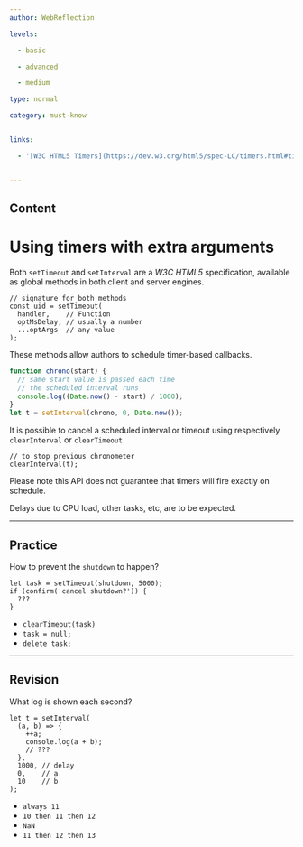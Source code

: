 ```yaml
---
author: WebReflection

levels:

  - basic

  - advanced

  - medium

type: normal

category: must-know


links:

  - '[W3C HTML5 Timers](https://dev.w3.org/html5/spec-LC/timers.html#timers){documentation}'


---
```

## Content
# Using timers with extra arguments

Both `setTimeout` and `setInterval` are a _W3C HTML5_ specification, available as global methods in both client and server engines.

```
// signature for both methods
const uid = setTimeout(
  handler,    // Function
  optMsDelay, // usually a number
  ...optArgs  // any value
);
```
These methods allow authors to schedule timer-based callbacks.
```js
function chrono(start) {
  // same start value is passed each time
  // the scheduled interval runs
  console.log((Date.now() - start) / 1000);
}
let t = setInterval(chrono, 0, Date.now());
```
It is possible to cancel a scheduled interval or timeout using respectively `clearInterval` or `clearTimeout`
```
// to stop previous chronometer
clearInterval(t);
```

Please note this API does not guarantee that timers will fire exactly on schedule.

Delays due to CPU load, other tasks, etc, are to be expected.

---
## Practice

How to prevent the `shutdown` to happen?
```
let task = setTimeout(shutdown, 5000);
if (confirm('cancel shutdown?')) {
  ???
}
```

* `clearTimeout(task)`
* `task = null;`
* `delete task;`

---
## Revision

What log is shown each second?
```
let t = setInterval(
  (a, b) => {
    ++a;
    console.log(a + b);
    // ???
  },
  1000, // delay
  0,    // a
  10    // b
);
```

* `always 11`
* `10 then 11 then 12`
* `NaN`
* `11 then 12 then 13`

